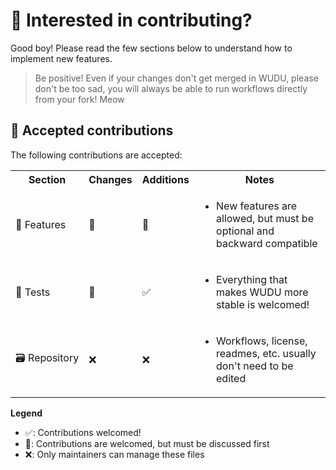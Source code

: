 # 💪 Interested in contributing?

Good boy! Please read the few sections below to understand how to implement new features.

> Be positive! Even if your changes don't get merged in WUDU, please don't be too sad, you will always be able to run workflows directly from your fork!
> Meow

## 🤝 Accepted contributions

The following contributions are accepted:
<table>
  <tr>
    <th>Section</th>
    <th>Changes</th>
    <th>Additions</th>
    <th>Notes</th>
  </tr>
  <tr>
    <td nowrap="nowrap">🧩 Features</td>
    <td>💢</td>
    <td>💢</td>
    <td>
      <ul>
        <li>New features are allowed, but must be optional and backward compatible</li>
      </ul>
    </td>
  </tr>
  <tr>
    <td nowrap="nowrap">🧪 Tests</td>
    <td>💢</td>
    <td>✅
    <td>
      <ul>
        <li>Everything that makes WUDU more stable is welcomed!</li>
      </ul>
    </td>
  </tr>
  <tr>
    <td nowrap="nowrap">🗃️ Repository</td>
    <td>❌</td>
    <td>❌</td>
    <td>
      <ul>
        <li>Workflows, license, readmes, etc. usually don't need to be edited</li>
      </ul>
    </td>
  </tr>
</table>

**Legend**
* ✅: Contributions welcomed!
* 💢: Contributions are welcomed, but must be discussed first
* ❌: Only maintainers can manage these files